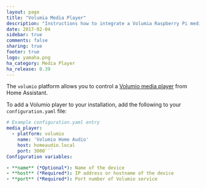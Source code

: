 ```yaml
---
layout: page
title: "Volumia Media Player"
description: "Instructions how to integrate a Volumia Raspberry Pi media player into Home Assistant."
date: 2017-02-04
sidebar: true
comments: false
sharing: true
footer: true
logo: yamaha.png
ha_category: Media Player
ha_release: 0.39
---
```


The `volumio` platform allows you to control a [Volumio media player](https://volumio.org/) from Home Assistant.


To add a Volumio player to your installation, add the following to your `configuration.yaml` file:

```yaml
# Example configuration.yaml entry
media_player:
  - platform: volumio
    name: 'Volumio Home Audio'
    host: homeaudio.local
    port: 3000```
Configuration variables:

- **name** (*Optional*): Name of the device
- **host** (*Required*): IP address or hostname of the device
- **port** (*Required*): Port number of Volumio service

```
